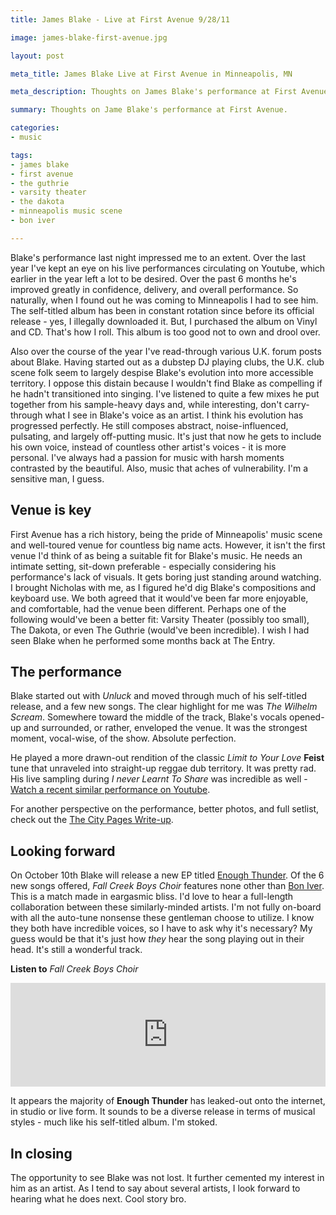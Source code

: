 ```yaml
---
title: James Blake - Live at First Avenue 9/28/11

image: james-blake-first-avenue.jpg

layout: post

meta_title: James Blake Live at First Avenue in Minneapolis, MN

meta_description: Thoughts on James Blake's performance at First Avenue in Downtown Minneapolis on Wednesday, September 28th, 2011

summary: Thoughts on Jame Blake's performance at First Avenue.

categories: 
- music

tags:
- james blake
- first avenue
- the guthrie
- varsity theater
- the dakota
- minneapolis music scene
- bon iver

---
```


Blake's performance last night impressed me to an extent. Over the last year I've kept an eye on his live performances circulating on Youtube, which earlier in the year left a lot to be desired. Over the past 6 months he's improved greatly in confidence, delivery, and overall performance. So naturally, when I found out he was coming to Minneapolis I had to see him. The self-titled album has been in constant rotation since before its official release - yes, I illegally downloaded it. But, I purchased the album on Vinyl and CD. That's how I roll. This album is too good not to own and drool over.

Also over the course of the year I've read-through various U.K. forum posts about Blake. Having started out as a dubstep DJ playing clubs, the U.K. club scene folk seem to largely despise Blake's evolution into more accessible territory. I oppose this distain because I wouldn't find Blake as compelling if he hadn't transitioned into singing. I've listened to quite a few mixes he put together from his sample-heavy days and, while interesting, don't carry-through what I see in Blake's voice as an artist. I think his evolution has progressed perfectly. He still composes abstract, noise-influenced, pulsating, and largely off-putting music. It's just that now he gets to include his own voice, instead of countless other artist's voices - it is more personal. I've always had a passion for music with harsh moments contrasted by the beautiful. Also, music that aches of vulnerability. I'm a sensitive man, I guess.

## Venue is key
First Avenue has a rich history, being the pride of Minneapolis' music scene and well-toured venue for countless big name acts. However, it isn't the first venue I'd think of as being a suitable fit for Blake's music. He needs an intimate setting, sit-down preferable - especially considering his performance's lack of visuals. It gets boring just standing around watching. I brought Nicholas with me, as I figured he'd dig Blake's compositions and keyboard use. We both agreed that it would've been far more enjoyable, and comfortable, had the venue been different. Perhaps one of the following would've been a better fit: Varsity Theater (possibly too small), The Dakota, or even The Guthrie (would've been incredible). I wish I had seen Blake when he performed some months back at The Entry.

## The performance
Blake started out with *Unluck* and moved through much of his self-titled release, and a few new songs. The clear highlight for me was *The Wilhelm Scream*. Somewhere toward the middle of the track, Blake's vocals opened-up and surrounded, or rather, enveloped the venue. It was the strongest moment, vocal-wise, of the show. Absolute perfection.

He played a more drawn-out rendition of the classic *Limit to Your Love* **Feist** tune that unraveled into straight-up reggae dub territory. It was pretty rad. His live sampling during *I never Learnt To Share* was incredible as well - <a href="http://www.youtube.com/watch?v=CqY2qcQYjy0" title="Live Sampled I Never Learnt to Share">Watch a recent similar performance on Youtube</a>.

For another perspective on the performance, better photos, and full setlist, check out the <a href="http://blogs.citypages.com/gimmenoise/2011/09/james_blake_at_first_avenue.php" title="City Pages James Blake Performance write-up">The City Pages Write-up</a>.

## Looking forward
On October 10th Blake will release a new EP titled <a href="http://prettymuchamazing.com/music/stream/james-blake-enough-thunder-kcrw-session" title="James Blake - Enough Thunder">Enough Thunder</a>. Of the 6 new songs offered, *Fall Creek Boys Choir* features none other than <a href="http://boniver.org/" title="Bon Iver">Bon Iver</a>. This is a match made in eargasmic bliss. I'd love to hear a full-length collaboration between these similarly-minded artists. I'm not fully on-board with all the auto-tune nonsense these gentleman choose to utilize. I know they both have incredible voices, so I have to ask why it's necessary? My guess would be that it's just how *they* hear the song playing out in their head. It's still a wonderful track.

**Listen to** *Fall Creek Boys Choir*

<iframe width="100%" height="166" scrolling="no" frameborder="no" src="https://w.soundcloud.com/player/?url=https%3A//api.soundcloud.com/tracks/22223885&amp;color=ff5500&amp;auto_play=false&amp;hide_related=false&amp;show_comments=true&amp;show_user=true&amp;show_reposts=false;&show_artwork=false"></iframe>

It appears the majority of **Enough Thunder** has leaked-out onto the internet, in studio or live form. It sounds to be a diverse release in terms of musical styles - much like his self-titled album. I'm stoked.

## In closing
The opportunity to see Blake was not lost. It further cemented my interest in him as an artist. As I tend to say about several artists, I look forward to hearing what he does next. Cool story bro.
